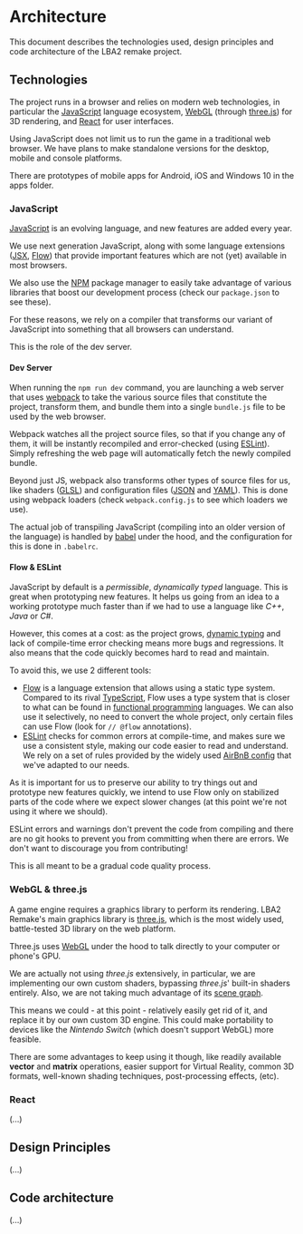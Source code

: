 # Architecture

This document describes the technologies used, design principles and code architecture of the LBA2 remake project.


## Technologies

The project runs in a browser and relies on modern web technologies, in particular the [JavaScript](https://developer.mozilla.org/bm/docs/Web/JavaScript) language ecosystem, [WebGL](https://developer.mozilla.org/en-US/docs/Web/API/WebGL_API) (through [three.js](https://threejs.org/)) for 3D rendering, and [React](https://reactjs.org/) for user interfaces.

Using JavaScript does not limit us to run the game in a traditional web browser. We have plans to make standalone versions for the desktop, mobile and console platforms.

There are prototypes of mobile apps for Android, iOS and Windows 10 in the apps folder.

### JavaScript

[JavaScript](https://developer.mozilla.org/bm/docs/Web/JavaScript) is an evolving language, and new features are added every year.

We use next generation JavaScript, along with some language extensions ([JSX](https://reactjs.org/docs/introducing-jsx.html), [Flow](https://flow.org/)) that provide important features which are not (yet) available in most browsers.

We also use the [NPM](https://www.npmjs.com/) package manager to easily take advantage of various libraries that boost our development process (check our `package.json` to see these).

For these reasons, we rely on a compiler that transforms our variant of JavaScript into something that all browsers can understand.

This is the role of the dev server.

#### Dev Server

When running the `npm run dev` command, you are launching a web server that uses [webpack](https://webpack.js.org/) to take the various source files that constitute the project, transform them, and bundle them into a single `bundle.js` file to be used by the web browser.

Webpack watches all the project source files, so that if you change any of them, it will be instantly recompiled and error-checked (using [ESLint](https://eslint.org/)). Simply refreshing the web page will automatically fetch the newly compiled bundle.

Beyond just JS, webpack also transforms other types of source files for us, like shaders ([GLSL](https://developer.mozilla.org/en-US/docs/Games/Techniques/3D_on_the_web/GLSL_Shaders)) and configuration files ([JSON](https://www.json.org/) and [YAML](http://yaml.org/)). This is done using webpack loaders (check `webpack.config.js` to see which loaders we use).

The actual job of transpiling JavaScript (compiling into an older version of the language) is handled by [babel](https://babeljs.io/) under the hood, and the configuration for this is done in `.babelrc`.

#### Flow & ESLint

JavaScript by default is a _permissible_, _dynamically typed_ language. This is great when prototyping new features. It helps us going from an idea to a working prototype much faster than if we had to use a language like _C++_, _Java_ or _C#_.

However, this comes at a cost: as the project grows, [dynamic typing](https://developer.mozilla.org/en-US/docs/Glossary/Dynamic_typing) and lack of compile-time error checking means more bugs and regressions. It also means that the code quickly becomes hard to read and maintain.

To avoid this, we use 2 different tools:

* [Flow](https://flow.org/) is a language extension that allows using a static type system. Compared to its rival [TypeScript](https://www.typescriptlang.org/), Flow uses a type system that is closer to what can be found in [functional programming](https://www.quora.com/What-is-functional-programming) languages. We can also use it selectively, no need to convert the whole project, only certain files can use Flow (look for `// @flow` annotations).
* [ESLint](https://eslint.org/) checks for common errors at compile-time, and makes sure we use a consistent style, making our code easier to read and understand. We rely on a set of rules provided by the widely used [AirBnB config](https://github.com/airbnb/javascript) that we've adapted to our needs.

As it is important for us to preserve our ability to try things out and prototype new features quickly, we intend to use Flow only on stabilized parts of the code where we expect slower changes (at this point we're not using it where we should).

ESLint errors and warnings don't prevent the code from compiling and there are no git hooks to prevent you from committing when there are errors. We don't want to discourage you from contributing!

This is all meant to be a gradual code quality process.

### WebGL & three.js

A game engine requires a graphics library to perform its rendering. LBA2 Remake's main graphics library is [three.js](https://threejs.org/), which is the most widely used, battle-tested 3D library on the web platform.

Three.js uses [WebGL](https://developer.mozilla.org/en-US/docs/Web/API/WebGL_API) under the hood to talk directly to your computer or phone's GPU.

We are actually not using _three.js_ extensively, in particular, we are implementing our own custom shaders, bypassing _three.js_' built-in shaders entirely.
Also, we are not taking much advantage of its [scene graph](https://en.wikipedia.org/wiki/Scene_graph).

This means we could - at this point - relatively easily get rid of it, and replace it by our own custom 3D engine. This could make portability to devices like the _Nintendo Switch_ (which doesn't support WebGL) more feasible.

There are some advantages to keep using it though, like readily available **vector** and **matrix** operations, easier support for Virtual Reality, common 3D formats, well-known shading techniques, post-processing effects, (etc).

### React

(...)


## Design Principles

(...)


## Code architecture

(...)